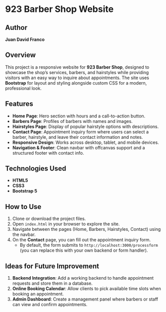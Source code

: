 # 923 Barber Shop Website

## Author
**Juan David Franco**  

## Overview
This project is a responsive website for **923 Barber Shop**, designed to showcase the shop’s services, barbers, and hairstyles while providing visitors with an easy way to inquire about appointments. The site uses **Bootstrap** for layout and styling alongside custom CSS for a modern, professional look.  

## Features
- **Home Page**: Hero section with hours and a call-to-action button.  
- **Barbers Page**: Profiles of barbers with names and images.  
- **Hairstyles Page**: Display of popular hairstyle options with descriptions.  
- **Contact Page**: Appointment inquiry form where users can select a barber, hairstyle, and leave their contact information and notes.  
- **Responsive Design**: Works across desktop, tablet, and mobile devices.  
- **Navigation & Footer**: Clean navbar with offcanvas support and a structured footer with contact info.  

## Technologies Used
- **HTML5**  
- **CSS3**  
- **Bootstrap 5**  

## How to Use
1. Clone or download the project files.  
1. Open `index.html` in your browser to explore the site.  
1. Navigate between the pages (Home, Barbers, Hairstyles, Contact) using the navbar.  
1. On the **Contact** page, you can fill out the appointment inquiry form.  
   - By default, the form submits to `http://localhost:3000/processform` (you can replace this with your own backend or form handler).  

## Ideas for Future Improvement
1. **Backend Integration**: Add a working backend to handle appointment requests and store them in a database.
1. **Online Booking Calendar**: Allow clients to pick available time slots when booking an appointment.
1. **Admin Dashboard**: Create a management panel where barbers or staff can view and confirm appointments.